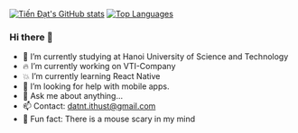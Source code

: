 [![Tiến Đạt's GitHub stats](https://github-readme-stats.vercel.app/api?username=ntdat104&count_private=true&show_icons=true)](https://www.facebook.com/ntdat104/)
[![Top Languages](https://github-readme-stats.vercel.app/api/top-langs/?username=ntdat104&layout=compact)](https://www.facebook.com/ntdat104/)

### Hi there 👋

- 🚀 I’m currently studying at Hanoi University of Science and Technology
- 🔥 I’m currently working on VTI-Company
- 💥 I’m currently learning React Native
- 🖖 I’m looking for help with mobile apps.
- 💬 Ask me about anything... 
- 📫 Contact: datnt.ithust@gmail.com
- 🐀 Fun fact: There is a mouse scary in my mind
